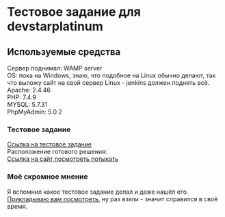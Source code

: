 # Тестовое задание для devstarplatinum
## Используемые средства
Сервер поднимал: WAMP server<br>
OS: пока на Windows, знаю, что подобное на Linux обычно делают, так что выложу сайт на свой сервер Linux - jenkins должен поднять всё.<br>
Apache: 2.4.46<br>
PHP: 7.4.9<br>
MYSQL: 5.7.31<br>
PhpMyAdmin: 5.0.2<br>
### Тестовое задание
[Ссылка на тестовое задание](https://docs.google.com/document/d/1MGy-hKPODUSVdPnm8xUDmyuHhczoik3V/edit)<br>
Расположение готового решения: <br>
[Ссылка на сайт посмотреть потыкать](http://localhost/)<br>
### Моё скромное мнение
Я вспомнил какое тестовое задание делал и даже нашёл его.<br>
[Прикладываю вам посмотреть](https://docs.google.com/document/d/1zyh7NUYePu7-yFP4j_Hgov5DJTuNO40VOfpF-92HbTg/edit), ну раз взяли - значит справился в своё время.<br>
